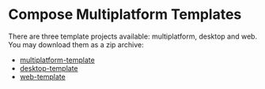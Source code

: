 # Compose Multiplatform Templates

There are three template projects available: multiplatform, desktop and web.
You may download them as a zip archive:

- [multiplatform-template](archives/multiplatform-template.zip?raw=true)
- [desktop-template](archives/desktop-template.zip?raw=true)
- [web-template](archives/web-template.zip?raw=true)
